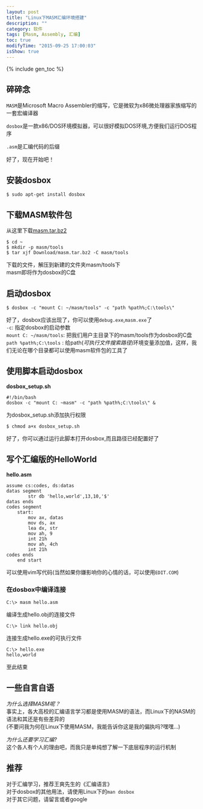 ```yaml
---
layout: post
title: "Linux下MASM汇编环境搭建"
description: ""
category: 软件
tags: [Masm, Assembly, 汇编]
toc: true
modifyTime: "2015-09-25 17:00:03"
isShow: true
---
```


{% include gen_toc %}

## 碎碎念

`MASM`是Microsoft Macro Assembler的缩写，它是微软为x86微处理器家族缩写的一套宏编译器  

`dosbox`是一款x86/DOS环境模拟器，可以很好模拟DOS环境,方便我们运行DOS程序  

`.asm`是汇编代码的后缀  

好了，现在开始吧！  

## 安装dosbox  

	$ sudo apt-get install dosbox  

## 下载MASM软件包  

从这里下载[masm.tar.bz2][masm_tar_bz2]

	$ cd ~
	$ mkdir -p masm/tools
	$ tar xjf Download/masm.tar.bz2 -C masm/tools 

下载的文件，解压到新建的文件夹masm/tools下  
masm即将作为dosbox的C盘  

## 启动dosbox  

	$ dosbox -c "mount C: ~/masm/tools" -c "path %path%;C:\tools\"

好了，dosbox应该出现了，你可以使用`debug.exe`,`masm.exe`了  
`-c`: 指定dosbox的启动参数  
`mount C: ~/masm/tools`: 把我们用户主目录下的masm/tools作为dosbox的C盘  
`path %path%;C:\tools` : 给path(*可执行文件搜索路径*)环境变量添加值，这样，我们无论在哪个目录都可以使用masm软件包的工具了  

## 使用脚本启动dosbox  

**dosbox_setup.sh**  

	#!/bin/bash
	dosbox -c "mount C: ~masm" -c "path %path%;C:\tools\" &

为dosbox_setup.sh添加执行权限  

	$ chmod a+x dosbox_setup.sh

好了，你可以通过运行此脚本打开dosbox,而且路径已经配置好了  

## 写个汇编版的HelloWorld  

**hello.asm** 

	assume cs:codes, ds:datas
	datas segment
			str db 'hello,world',13,10,'$'
	datas ends
	codes segment
		start:
			mov ax, datas
			mov ds, ax
			lea dx, str
			mov ah, 9
			int 21h
			mov ah, 4ch
			int 21h
	codes ends
		end start

可以使用vim写代码(当然如果你嫌影响你的心情的话，可以使用`EDIT.COM`)  

### 在dosbox中编译连接  

	C:\> masm hello.asm

编译生成hello.obj的连接文件

	C:\> link hello.obj

连接生成hello.exe的可执行文件  

	C:\> hello.exe
	hello,world

至此结束  

## 一些自言自语  

*为什么选择MASM呢？*  
事实上，各大高校的汇编语言学习都是使用MASM的语法，而Linux下的NASM的语法和其还是有些差异的  
(不要问我为何在Linux下使用MASM，我能告诉你这是我的偏执吗?嘿嘿...)  

*为什么还要学习汇编?*    
这个各人有个人的理由吧，而我只是单纯想了解一下底层程序的运行机制  


## 推荐  

对于汇编学习，推荐王爽先生的《汇编语言》  
对于dosbox的其他用法，请使用Linux下的`man dosbox`  
对于其它问题，请留言或者google  

[masm_tar_bz2]: http://yun.baidu.com/share/link?shareid=507770005&uk=388194121 "masm.tar.bz2"
